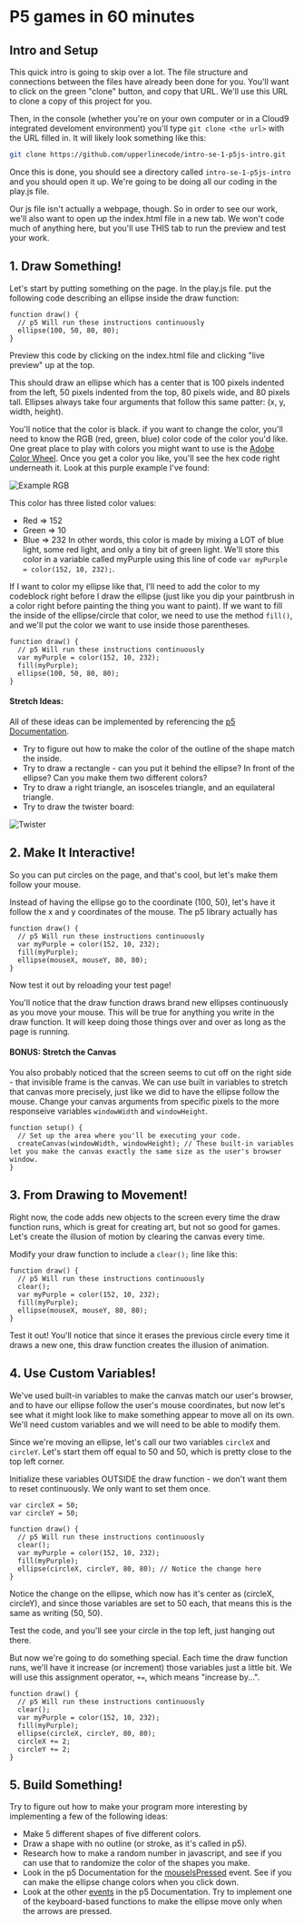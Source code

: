 # P5 games in 60 minutes

## Intro and Setup

This quick intro is going to skip over a lot. The file structure and connections between the files have already been done for you. You'll want to click on the green "clone" button, and copy that URL. We'll use this URL to clone a copy of this project for you.

Then, in the console (whether you're on your own computer or in a Cloud9 integrated develoment environment) you'll type `git clone <the url>` with the URL filled in. It will likely look something like this:

```bash
git clone https://github.com/upperlinecode/intro-se-1-p5js-intro.git
```

Once this is done, you should see a directory called `intro-se-1-p5js-intro` and you should open it up. We're going to be doing all our coding in the play.js file.

Our js file isn't actually a webpage, though. So in order to see our work, we'll also want to open up the index.html file in a new tab. We won't code much of anything here, but you'll use THIS tab to run the preview and test your work. 

## 1. Draw Something!

Let's start by putting something on the page. In the play.js file. put the following code describing an ellipse inside the draw function:

```
function draw() {
  // p5 Will run these instructions continuously
  ellipse(100, 50, 80, 80);
}
```

Preview this code by clicking on the index.html file and clicking "live preview" up at the top.

This should draw an ellipse which has a center that is 100 pixels indented from the left, 50 pixels indented from the top, 80 pixels wide, and 80 pixels tall. Ellipses always take four arguments that follow this same patter: (x, y, width, height).

You'll notice that the color is black. if you want to change the color, you'll need to know the RGB (red, green, blue) color code of the color you'd like. One great place to play with colors you might want to use is the <a href="https://color.adobe.com/create/color-wheel/">Adobe Color Wheel</a>. Once you get a color you like, you'll see the hex code right underneath it. Look at this purple example I've found:

![Example RGB](purp.png)

This color has three listed color values:
* Red => 152
* Green => 10
* Blue => 232
In other words, this color is made by mixing a LOT of blue light, some red light, and only a tiny bit of green light. We'll store this color in a variable called myPurple using this line of code `var myPurple = color(152, 10, 232);`.

If I want to color my ellipse like that, I'll need to add the color to my codeblock right before I draw the ellipse (just like you dip your paintbrush in a color right before painting the thing you want to paint). If we want to fill the inside of the ellipse/circle that color, we need to use the method `fill()`, and we'll put the color we want to use inside those parentheses.

```
function draw() {
  // p5 Will run these instructions continuously
  var myPurple = color(152, 10, 232);
  fill(myPurple);
  ellipse(100, 50, 80, 80);
}
```

#### Stretch Ideas:

All of these ideas can be implemented by referencing the <a href="https://p5js.org/reference/">p5 Documentation</a>.

* Try to figure out how to make the color of the outline of the shape match the inside.
* Try to draw a rectangle - can you put it behind the ellipse? In front of the ellipse? Can you make them two different colors?
* Try to draw a right triangle, an isosceles triangle, and an equilateral triangle.
* Try to draw the twister board:

![Twister](https://media.giphy.com/media/10htoZz7rhLZ6w/giphy.gif)

## 2. Make It Interactive!

So you can put circles on the page, and that's cool, but let's make them follow your mouse.

Instead of having the ellipse go to the coordinate (100, 50), let's have it follow the x and y coordinates of the mouse. The p5 library actually has

```
function draw() {
  // p5 Will run these instructions continuously
  var myPurple = color(152, 10, 232);
  fill(myPurple);
  ellipse(mouseX, mouseY, 80, 80);
}
```

Now test it out by reloading your test page!

You'll notice that the draw function draws brand new ellipses continuously as you move your mouse. This will be true for anything you write in the draw function. It will keep doing those things over and over as long as the page is running.

#### BONUS: Stretch the Canvas

You also probably noticed that the screen seems to cut off on the right side - that invisible frame is the canvas. We can use built in variables to stretch that canvas more precisely, just like we did to have the ellipse follow the mouse. Change your canvas arguments from specific pixels to the more responseive variables `windowWidth` and `windowHeight`.

```
function setup() {
  // Set up the area where you'll be executing your code.
  createCanvas(windowWidth, windowHeight); // These built-in variables let you make the canvas exactly the same size as the user's browser window.
}
```

## 3. From Drawing to Movement!

Right now, the code adds new objects to the screen every time the draw function runs, which is great for creating art, but not so good for games. Let's create the illusion of motion by clearing the canvas every time.

Modify your draw function to include a `clear();` line like this:

```
function draw() {
  // p5 Will run these instructions continuously
  clear();
  var myPurple = color(152, 10, 232);
  fill(myPurple);
  ellipse(mouseX, mouseY, 80, 80);
}
```

Test it out! You'll notice that since it erases the previous circle every time it draws a new one, this draw function creates the illusion of animation.

## 4. Use Custom Variables!

We've used built-in variables to make the canvas match our user's browser, and to have our ellipse follow the user's mouse coordinates, but now let's see what it might look like to make something appear to move all on its own. We'll need custom variables and we will need to be able to modify them.

Since we're moving an ellipse, let's call our two variables `circleX` and `circleY`. Let's start them off equal to 50 and 50, which is pretty close to the top left corner.

Initialize these variables OUTSIDE the draw function - we don't want them to reset continuously. We only want to set them once.

```
var circleX = 50;
var circleY = 50;

function draw() {
  // p5 Will run these instructions continuously
  clear();
  var myPurple = color(152, 10, 232);
  fill(myPurple);
  ellipse(circleX, circleY, 80, 80); // Notice the change here
}
```

Notice the change on the ellipse, which now has it's center as (circleX, circleY), and since those variables are set to 50 each, that means this is the same as writing (50, 50).

Test the code, and you'll see your circle in the top left, just hanging out there.

But now we're going to do something special. Each time the draw function runs, we'll have it increase (or increment) those variables just a little bit. We will use this assignment operator, `+=`, which means "increase by...".

```
function draw() {
  // p5 Will run these instructions continuously
  clear();
  var myPurple = color(152, 10, 232);
  fill(myPurple);
  ellipse(circleX, circleY, 80, 80);
  circleX += 2;
  circleY += 2;
}
```

## 5. Build Something!

Try to figure out how to make your program more interesting by implementing a few of the following ideas:

* Make 5 different shapes of five different colors.
* Draw a shape with no outline (or stroke, as it's called in p5).
* Research how to make a random number in javascript, and see if you can use that to randomize the color of the shapes you make.
* Look in the p5 Documentation for the <a href="https://p5js.org/reference/#/p5/mouseIsPressed">mouseIsPressed<a> event. See if you can make the ellipse change colors when you click down.
* Look at the other <a href="https://p5js.org/reference/#group-Events">events</a> in the p5 Documentation. Try to implement one of the keyboard-based functions to make the ellipse move only when the arrows are pressed.
